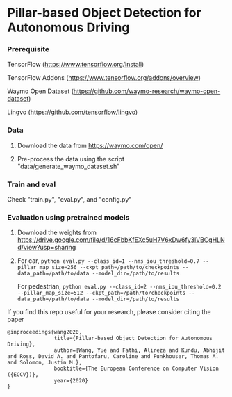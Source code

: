# Pillar-based Object Detection for Autonomous Driving

### Prerequisite

TensorFlow (https://www.tensorflow.org/install)

TensorFlow Addons (https://www.tensorflow.org/addons/overview)

Waymo Open Dataset (https://github.com/waymo-research/waymo-open-dataset)

Lingvo (https://github.com/tensorflow/lingvo)

### Data
1. Download the data from https://waymo.com/open/

2. Pre-process the data using the script "data/generate_waymo_dataset.sh" 

### Train and eval 
Check "train.py", "eval.py", and "config.py" 

### Evaluation using pretrained models
1. Download the weights from https://drive.google.com/file/d/16cFbbKfEXc5uH7V6xDw6fy3lVBCgHLNd/view?usp=sharing

2. For car, `python eval.py --class_id=1 --nms_iou_threshold=0.7 --pillar_map_size=256 --ckpt_path=/path/to/checkpoints --data_path=/path/to/data --model_dir=/path/to/results`

   For pedestrian, `python eval.py --class_id=2 --nms_iou_threshold=0.2 --pillar_map_size=512 --ckpt_path=/path/to/checkpoints --data_path=/path/to/data --model_dir=/path/to/results`
 
If you find this repo useful for your research, please consider citing the paper

```
@inproceedings{wang2020,
               title={Pillar-based Object Detection for Autonomous Driving},
               author={Wang, Yue and Fathi, Alireza and Kundu, Abhijit and Ross, David A. and Pantofaru, Caroline and Funkhouser, Thomas A. and Solomon, Justin M.},
               booktitle={The European Conference on Computer Vision ({ECCV})},
               year={2020}
}
```
